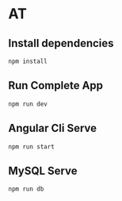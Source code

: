 # AT

## Install dependencies
`npm install`

## Run Complete App  
`npm run dev`

## Angular Cli Serve
`npm run start`

## MySQL Serve
`npm run db`
